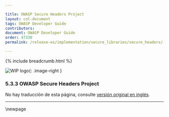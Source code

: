 ```yaml
---

title: OWASP Secure Headers Project
layout: col-document
tags: OWASP Developer Guide
contributors:
document: OWASP Developer Guide
order: 47330
permalink: /release-es/implementation/secure_libraries/secure_headers/

---
```


{% include breadcrumb.html %}

<style type="text/css">
.image-right {
  height: 180px;
  display: block;
  margin-left: auto;
  margin-right: auto;
  float: right;
}
</style>

![WIP logo](../../../assets/images/dg_wip.png "Work in progress"){: .image-right }

### 5.3.3 OWASP Secure Headers Project

No hay traducción de esta página, consulte [versión original en inglés][release070303].

----

[release070303]: https://github.com/OWASP/www-project-developer-guide/blob/main/release/07-implementation/03-secure-libraries/03-secure-headers.md

\newpage
